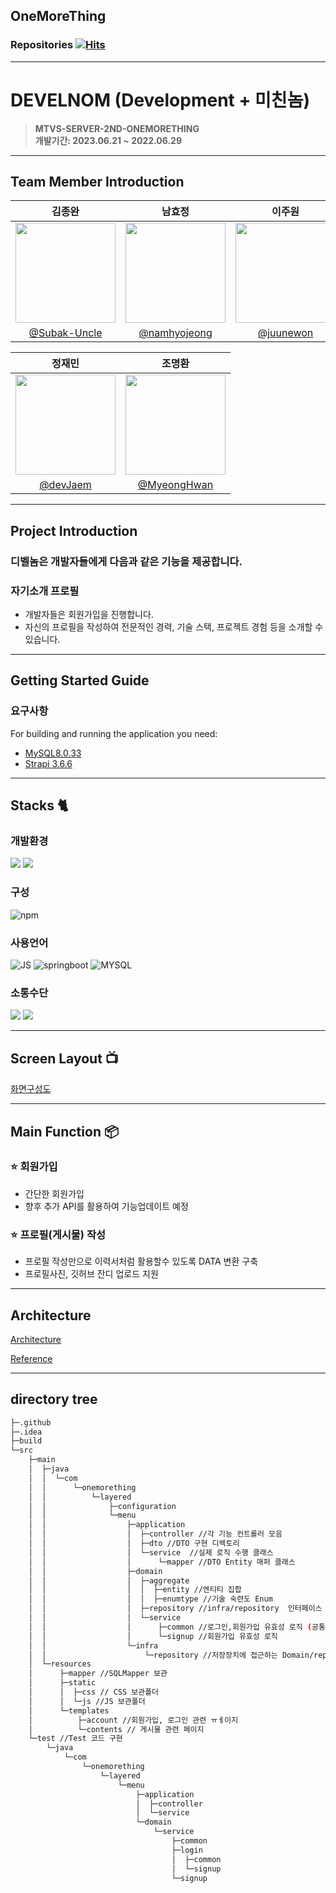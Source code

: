 ## OneMoreThing

### Repositories   [![Hits](https://hits.seeyoufarm.com/api/count/incr/badge.svg?url=https%3A%2F%2Fgithub.com%2Fmtvs-server-second-study%2Fdeveloper-agency&count_bg=%2379C83D&title_bg=%23555555&icon=&icon_color=%23E7E7E7&title=hits&edge_flat=false)](https://hits.seeyoufarm.com)

---
# DEVELNOM (Development + 미친놈)
> **MTVS-SERVER-2ND-ONEMORETHING** <br/> **개발기간: 2023.06.21 ~ 2022.06.29**

---
## Team Member Introduction
|김종완|남효정|이주원|
|--------|--------|-------|
|<img width="160px" src="https://avatars.githubusercontent.com/u/115992753?v=4" />| <img width="160px" src="https://avatars.githubusercontent.com/u/122511826?v=4" /> | <img width="160px" src="https://avatars.githubusercontent.com/u/134987216?v=4" /> |
|<center>[@Subak-Uncle](https://github.com/Subak-Uncle)| <center>[@namhyojeong](https://github.com/namhyojeong)| <center>[@juunewon](https://github.com/juunewon)                                |

| 정재민                                            | 조명환                                           |
|------------------------------------------------|-----------------------------------------------|
|<img width="160px" src="https://avatars.githubusercontent.com/u/125876896?v=4" />|<img width="160px" src="https://avatars.githubusercontent.com/u/114536581?v=4" />                                               |
| <center>[@devJaem](https://github.com/devJaem) | <center>[@MyeongHwan](https://github.com/ChoMyeongHwan) |

---
## Project Introduction

### 디벨놈은 개발자들에게 다음과 같은 기능을 제공합니다.

### 자기소개 프로필
- 개발자들은 회원가입을 진행합니다.
- 자신의 프로필을 작성하여 전문적인 경력, 기술 스택, 프로젝트 경험 등을 소개할 수 있습니다.

---

## Getting Started Guide
### 요구사항
For building and running the application you need:

- [MySQL8.0.33](https://dev.mysql.com/downloads/mysql/)
- [Strapi 3.6.6](https://www.npmjs.com/package/strapi/v/3.6.6)

---

## Stacks 🐈

### 개발환경
<img src="https://img.shields.io/badge/Intelii J-000000?style=for-the-badge&logo=intellijidea&logoColor=white">
<img src="https://img.shields.io/badge/GitHub-000000?style=for-the-badge&logo=github&logoColor=white">

### 구성
![npm](https://img.shields.io/badge/figma-F24E1E?style=for-the-badge&logo=figma&logoColor=white)

### 사용언어
![JS](https://img.shields.io/badge/JavaScript-F7DF1E?style=for-the-badge&logo=Javascript&logoColor=white)
![springboot](https://img.shields.io/badge/springboot-6DB33F?style=for-the-badge&logo=springboot&logoColor=white)
![MYSQL](https://img.shields.io/badge/mysql-4479A1?style=for-the-badge&logo=mysql&logoColor=white)

### 소통수단
<img src="https://img.shields.io/badge/discord-5865F2?style=for-the-badge&logo=discord&logoColor=white">
<img src="https://img.shields.io/badge/Notion-000000?style=for-the-badge&logo=Notion&logoColor=white">

---
## Screen Layout 📺
[화면구성도](https://github.com/mtvs-server-second-study/developer-agency/wiki/Screen-Layout)

---
## Main Function 📦

### ⭐️ 회원가입
- 간단한 회원가입
- 향후 추가 API를 활용하여 기능업데이트 예정

### ⭐️ 프로필(게시물) 작성
- 프로필 작성만으로 이력서처럼 활용할수 있도록 DATA 변환 구축
- 프로필사진, 깃허브 잔디 업로드 지원

---
## Architecture
[Architecture](https://github.com/mtvs-server-second-study/developer-agency/wiki/Architecture)

[Reference](https://velog.io/@hanblueblue/%EB%B2%88%EC%97%AD-Layered-Architecture)

---
## directory tree
```bash
├─.github
├─.idea
├─build
└─src
    ├─main
    │  ├─java
    │  │  └─com
    │  │      └─onemorething
    │  │          └─layered
    │  │              ├─configuration
    │  │              └─menu
    │  │                  ├─application
    │  │                  │  ├─controller //각 기능 컨트롤러 모음
    │  │                  │  ├─dto //DTO 구현 디렉토리
    │  │                  │  └─service  //실제 로직 수행 클래스
    │  │                  │      └─mapper //DTO Entity 매퍼 클래스
    │  │                  ├─domain
    │  │                  │  ├─aggregate
    │  │                  │  │  ├─entity //엔티티 집합
    │  │                  │  │  ├─enumtype //기술 숙련도 Enum
    │  │                  │  ├─repository //infra/repository  인터페이스 클래스
    │  │                  │  └─service
    │  │                  │      ├─common //로그인,회원가입 유효성 로직 (공통)
    │  │                  │      └─signup //회원가입 유효성 로직
    │  │                  └─infra
    │  │                      └─repository //저장장치에 접근하는 Domain/repository를 상속받은 클래스 모음
    │  └─resources
    │      ├─mapper //SQLMapper 보관
    │      ├─static
    │      │  ├─css // CSS 보관폴더
    │      │  └─js //JS 보관폴더
    │      └─templates
    │          ├─account //회원가입, 로그인 관련 ㅠㅔ이지
    │          └─contents // 게시물 관련 페이지
    └─test //Test 코드 구현
        └─java
            └─com
                └─onemorething
                    └─layered
                        └─menu
                            ├─application
                            │  ├─controller
                            │  └─service
                            └─domain
                                └─service
                                    ├─common
                                    ├─login
                                    │  ├─common
                                    │  └─signup
                                    └─signup

```
